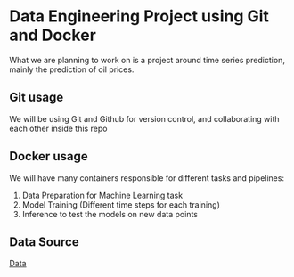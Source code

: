 # Data Engineering Project using Git and Docker
What we are planning to work on is a project around time series prediction, mainly the prediction of oil prices.

## Git usage
We will be using Git and Github for version control, and collaborating with each other inside this repo

## Docker usage
We will have many containers responsible for different tasks and pipelines:
1. Data Preparation for Machine Learning task
2. Model Training (Different time steps for each training)
3. Inference to test the models on new data points

## Data Source
[Data](https://fred.stlouisfed.org/series/DCOILBRENTEU#0)

